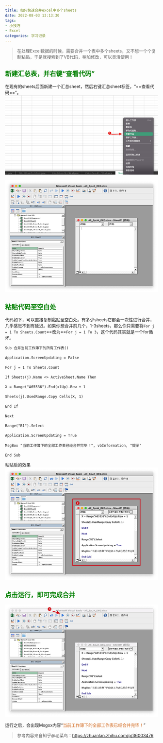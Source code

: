```yaml
---
title: 如何快速合并excel中多个sheets
date: 2022-08-03 13:13:30
tags: 
- 小技巧
- Excel
categories: 学习记录
---
```


<meta name="referrer" content="no-referrer" />

<!--more-->

> 在处理Excel数据的时候，需要合并一个表中多个sheets，又不想一个个复制粘贴，于是就搜索到了VB代码，稍加修改，可以灵活使用！

## <font color=green>新建汇总表，并右键“查看代码”</font>

在现有的sheets后面新建一个汇总sheet，然后右键汇总sheet标签，“==查看代码==”。
![2022-08-03-Xnip2022-08-03_13-24-49](https://raw.githubusercontent.com/Lxmic/Picture-bed/master/uPic/2022-08-03-Xnip2022-08-03_13-24-49.jpg)

![2022-08-03-Xnip2022-08-03_13-30-20](https://raw.githubusercontent.com/Lxmic/Picture-bed/master/uPic/2022-08-03-Xnip2022-08-03_13-30-20.jpg)

## <font color= green>粘贴代码至空白处</font>

代码如下，可以直接复制黏贴至空白处。有多少sheets它都会一次性进行合并，几乎感觉不到有延迟。如果你想合并前几个，1-3sheets，那么你只需要将`For j = 1 To Sheets.Count`==改为==`For j = 1 To 3`，这个代码其实就是一个for循坏。

```
Sub 合并当前工作簿下的所有工作表()

Application.ScreenUpdating = False

For j = 1 To Sheets.Count

If Sheets(j).Name <> ActiveSheet.Name Then

X = Range("A65536").End(xlUp).Row + 1

Sheets(j).UsedRange.Copy Cells(X, 1)

End If

Next

Range("B1").Select

Application.ScreenUpdating = True

MsgBox "当前工作簿下的全部工作表已经合并完毕！", vbInformation, "提示"

End Sub
```

粘贴后的效果
![2022-08-03-Xnip2022-08-03_13-38-09](https://raw.githubusercontent.com/Lxmic/Picture-bed/master/uPic/2022-08-03-Xnip2022-08-03_13-38-09.jpg)

## <font color= green>点击运行，即可完成合并</font>

![2022-08-03-Xnip2022-08-03_13-40-42](https://raw.githubusercontent.com/Lxmic/Picture-bed/master/uPic/2022-08-03-Xnip2022-08-03_13-40-42.jpg)

运行之后，会出现Msgox内容“<font color=chocolate>当前工作簿下的全部工作表已经合并完毕！</font>”

> 参考内容来自知乎@老菜鸟：https://zhuanlan.zhihu.com/p/36003476